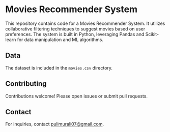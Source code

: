 # Movies Recommender System

This repository contains code for a Movies Recommender System. It utilizes collaborative filtering techniques to suggest movies based on user preferences. The system is built in Python, leveraging Pandas and Scikit-learn for data manipulation and ML algorithms.

## Data

The dataset is included in the `movies.csv` directory.

## Contributing

Contributions welcome! Please open issues or submit pull requests.

## Contact

For inquiries, contact [pulimurali07@gmail.com](mailto:pulimurali07@gmail).
